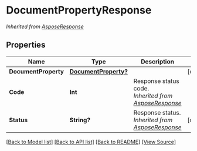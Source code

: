 # DocumentPropertyResponse


*Inherited from [AsposeResponse](AsposeResponse.md)*
## Properties
Name | Type | Description | Notes
------------ | ------------- | ------------- | -------------
**DocumentProperty** | [**DocumentProperty?**](DocumentProperty.md) |  | [optional]
**Code** | **Int** | Response status code.<br />*Inherited from [AsposeResponse](AsposeResponse.md)* | 
**Status** | **String?** | Response status.<br />*Inherited from [AsposeResponse](AsposeResponse.md)* | [optional]

[[Back to Model list]](../README.md#documentation-for-models) [[Back to API list]](../README.md#documentation-for-api-endpoints) [[Back to README]](../README.md) [[View Source]](../AsposePdfCloud/Models/DocumentPropertyResponse.swift)

